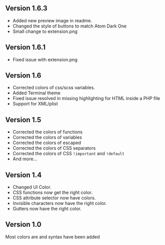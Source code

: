 ## Version 1.6.3

- Added new preview image in readme.
- Changed the style of buttons to match Atom Dark One
- Small change to extension.png

## Version 1.6.1

- Fixed issue with extension.png

## Version 1.6

- Corrected colors of css/scss variables.
- Added Terminal theme
- Fixed issue resolved in missing highlighting for HTML inside a PHP file
- Support for XML/plist

## Version 1.5

- Corrected the colors of functions
- Corrected the colors of variables
- Corrected the colors of escaped
- Corrected the colors of CSS separators
- Corrected the colors of CSS `!important` and `!default`
- And more...

## Version 1.4

- Changed UI Color.
- CSS functions now get the right color.
- CSS attribute selector now have colors.
- Invisible characters now have the right color.
- Gutters now have the right color.

## Version 1.0

Most colors are and syntax have been added
